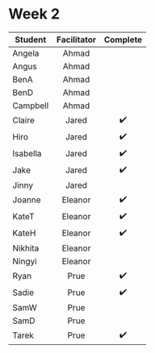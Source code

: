 # Week 2

| Student | Facilitator | Complete |
| ------- | :---------: | :------: |
| Angela |   Ahmad        |        |
| Angus |       Ahmad         |       |
| BenA |  Ahmad               |     |
| BenD |  Ahmad            |      |
| Campbell |     Ahmad          |        |
| Claire |    Jared            |    ✔️      |
| Hiro |      Jared         |      ✔️    |
| Isabella |   Jared             |  ✔️    |
| Jake |      Jared          |    ✔️  |
| Jinny |     Jared           |    |
| Joanne |       Eleanor         | ✔️     |
| KateT |      Eleanor          | ✔️     |
| KateH |  Eleanor              | ✔️     |
| Nikhita |     Eleanor           |      |
| Ningyi |     Eleanor           |     |
| Ryan |      Prue          |  ✔️  |
| Sadie |     Prue           |  ✔️   |
| SamW |      Prue          |     |
| SamD |      Prue          |     |
| Tarek |     Prue          |  ✔️   |

<!-- ✔️ or ❌ -->
